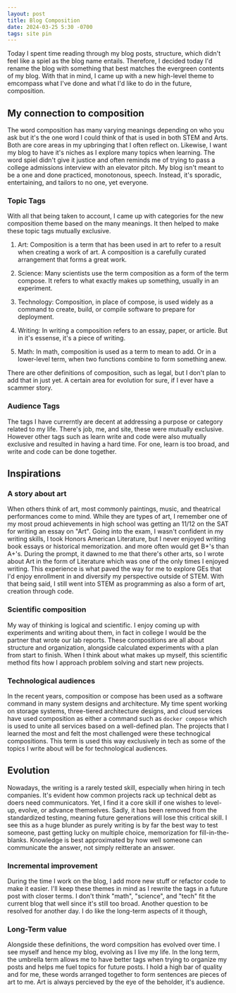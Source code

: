 ```yaml
---
layout: post
title: Blog Composition
date: 2024-03-25 5:30 -0700
tags: site pin
---
```


Today I spent time reading through my blog posts, structure, which didn't feel like a spiel as the blog name entails. Therefore, I decided today I'd rename the blog with something that best matches the evergreen contents of my blog. With that in mind, I came up with a new high-level theme to emcompass what I've done and what I'd like to do in the future, composition.

## My connection to composition

The word composition has many varying meanings depending on who you ask but it's the one word I could think of that is used in both STEM and Arts. Both are core areas in my upbringing that I often reflect on. Likewise, I want my blog to have it's niches as I explore many topics when learning. The word spiel didn't give it justice and often reminds me of trying to pass a college admissions interview with an elevator pitch. My blog isn't meant to be a one and done practiced, monotonous, speech. Instead, it's sporadic, entertaining, and tailors to no one, yet everyone.

### Topic Tags

With all that being taken to account, I came up with categories for the new composition theme based on the many meanings. It then helped to make these topic tags mutually exclusive.

1. Art: Composition is a term that has been used in art to refer to a result when creating a work of art. A composition is a carefully curated arrangement that forms a great work.

2. Science: Many scientists use the term composition as a form of the term compose. It refers to what exactly makes up something, usually in an experiment.

3. Technology: Composition, in place of compose, is used widely as a command to create, build, or compile software to prepare for deployment.

4. Writing: In writing a composition refers to an essay, paper, or article. But in it's essense, it's a piece of writing.

5. Math: In math, composition is used as a term to mean to add. Or in a lower-level term, when two functions combine to form something anew.

There are other definitions of composition, such as legal, but I don't plan to add that in just yet. A certain area for evolution for sure, if I ever have a scammer story.

### Audience Tags

The tags I have currerntly are decent at addressing a purpose or category related to my life. There's job, me, and site, these were mutually exclusive. However other tags such as learn write and code were also mutually exclusive and resulted in having a hard time. For one, learn is too broad, and write and code can be done together.

## Inspirations

### A story about art

When others think of art, most commonly paintings, music, and theatrical performances come to mind. While they are types of art, I remember one of my most proud achievements in high school was getting an 11/12 on the SAT for writing an essay on "Art". Going into the exam, I wasn't confident in my writing skills, I took Honors American Literature, but I never enjoyed writing book essays or historical memorization. and more often would get B+'s than A+'s. During the prompt, it dawned to me that there's other arts, so I wrote about Art in the form of Literature which was one of the only times I enjoyed writing. This experience is what paved the way for me to explore GEs that I'd enjoy enrollment in and diversify my perspective outside of STEM. With that being said, I still went into STEM as programming as also a form of art, creation through code.

### Scientific composition

My way of thinking is logical and scientific. I enjoy coming up with experiments and writing about them, in fact in college I would be the partner that wrote our lab reports. These compositions are all about structure and organization, alongside calculated experiments with a plan from start to finish. When I think about what makes up myself, this scientific method fits how I approach problem solving and start new projects.

### Technological audiences

In the recent years, composition or compose has been used as a software command in many system designs and architecture. My time spent working on storage systems, three-tiered architecture designs, and cloud services have used composition as either a command such as `docker compose` which is used to unite all services based on a well-defined plan. The projects that I learned the most and felt the most challenged were these technogical compositions. This term is used this way exclusively in tech as some of the topics I write about will be for technological audiences.

## Evolution

Nowadays, the writing is a rarely tested skill, especially when hiring in tech companies. It's evident how common projects rack up technical debt as doers need communicators. Yet, I find it a core skill if one wishes to level-up, evolve, or advance themselves. Sadly, it has been removed from the standardized testing, meaning future generations will lose this critical skill. I see this as a huge blunder as purely writing is by far the best way to test someone, past getting lucky on multiple choice, memorization for fill-in-the-blanks. Knowledge is best approximated by how well someone can communicate the answer, not simply reitterate an answer.

### Incremental improvement

During the time I work on the blog, I add more new stuff or refactor code to make it easier. I'll keep these themes in mind as I rewrite the tags in a future post with closer terms. I don't think "math", "science", and "tech" fit the current blog that well since it's still too broad. Another question to be resolved for another day. I do like the long-term aspects of it though,

### Long-Term value

Alongside these definitions, the word compsition has evolved over time. I see myself and hence my blog, evolving as I live my life. In the long term, the umbrella term allows me to have better tags when trying to organize my posts and helps me fuel topics for future posts. I hold a high bar of quality and for me, these words arranged together to form sentences are pieces of art to me. Art is always percieved by the eye of the beholder, it's audience.
